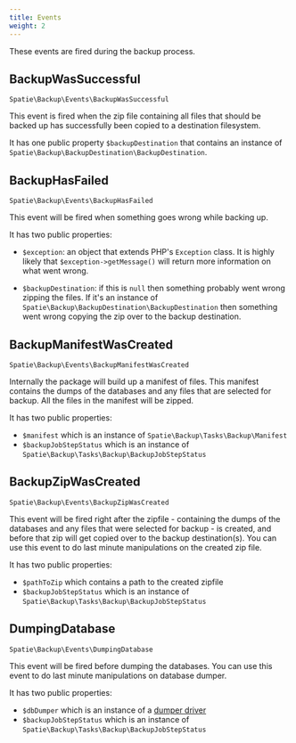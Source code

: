 ```yaml
---
title: Events
weight: 2
---
```


These events are fired during the backup process.

## BackupWasSuccessful

`Spatie\Backup\Events\BackupWasSuccessful`

This event is fired when the zip file containing all files that should be backed up has successfully been copied to a destination filesystem.

It has one public property `$backupDestination` that contains an instance 
of `Spatie\Backup\BackupDestination\BackupDestination`.

## BackupHasFailed

`Spatie\Backup\Events\BackupHasFailed`

This event will be fired when something goes wrong while backing up. 

It has two public properties:

- `$exception`: an object that extends PHP's `Exception` class. It is highly likely that `$exception->getMessage()` will return more information on what went wrong.

- `$backupDestination`: if this is `null` then something probably went wrong zipping the files. If it's an instance of `Spatie\Backup\BackupDestination\BackupDestination` then something went wrong copying the zip over to the backup destination.

## BackupManifestWasCreated

`Spatie\Backup\Events\BackupManifestWasCreated`

Internally the package will build up a manifest of files. This manifest contains the dumps of the databases and any files that are selected for backup. All the files in the manifest will be zipped.

It has two public properties:
- `$manifest` which is an instance of `Spatie\Backup\Tasks\Backup\Manifest`
- `$backupJobStepStatus` which is an instance of `Spatie\Backup\Tasks\Backup\BackupJobStepStatus`

## BackupZipWasCreated

`Spatie\Backup\Events\BackupZipWasCreated`

This event will be fired right after the zipfile - containing the dumps of the databases and any files that were selected for backup - is created, and before that zip will get copied over to the backup destination(s). You can use this event to do last minute manipulations on the created zip file.

It has two public properties:
- `$pathToZip` which contains a path to the created zipfile
- `$backupJobStepStatus` which is an instance of `Spatie\Backup\Tasks\Backup\BackupJobStepStatus`

## DumpingDatabase

`Spatie\Backup\Events\DumpingDatabase`

This event will be fired before dumping the databases. You can use this event to do last minute manipulations on database dumper.

It has two public properties:
- `$dbDumper` which is an instance of a [dumper driver](https://github.com/spatie/db-dumper)
- `$backupJobStepStatus` which is an instance of `Spatie\Backup\Tasks\Backup\BackupJobStepStatus`
